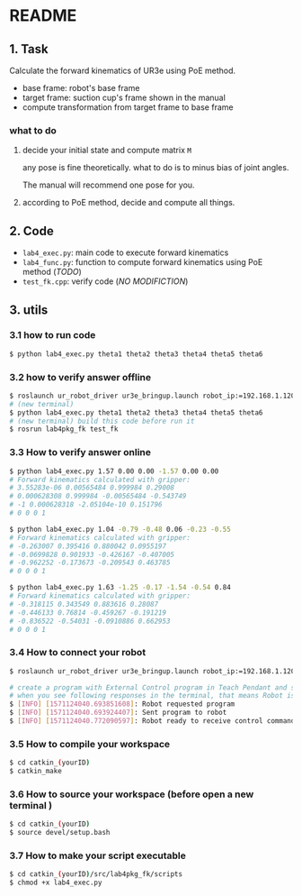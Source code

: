 # README

## 1. Task

Calculate the forward kinematics of UR3e using PoE method.

- base frame: robot's base frame 
- target frame: suction cup's frame shown in the manual
- compute transformation from target frame to base frame

### what to do 

1. decide your initial state and compute matrix `M`

   any pose is fine theoretically. what to do is to minus bias of joint angles.

   The manual will recommend one pose for you.

2. according to PoE method, decide and compute all things.

## 2. Code

- `lab4_exec.py`: main code to execute forward kinematics
- `lab4_func.py`: function to compute forward kinematics using PoE method (*TODO*)
- `test_fk.cpp`: verify code (*NO MODIFICTION*)

## 3. utils

### 3.1 how to run code

```bash
$ python lab4_exec.py theta1 theta2 theta3 theta4 theta5 theta6
```

### 3.2 how to verify answer offline

```bash
$ roslaunch ur_robot_driver ur3e_bringup.launch robot_ip:=192.168.1.120
# (new terminal)
$ python lab4_exec.py theta1 theta2 theta3 theta4 theta5 theta6
# (new terminal) build this code before run it
$ rosrun lab4pkg_fk test_fk
```

### 3.3 How to verify answer online

```bash
$ python lab4_exec.py 1.57 0.00 0.00 -1.57 0.00 0.00
# Forward kinematics calculated with gripper: 
# 3.55283e-06 0.00565484 0.999984 0.29008
# 0.000628308 0.999984 -0.00565484 -0.543749
# -1 0.000628318 -2.05104e-10 0.151796
# 0 0 0 1

$ python lab4_exec.py 1.04 -0.79 -0.48 0.06 -0.23 -0.55
# Forward kinematics calculated with gripper: 
# -0.263007 0.395416 0.880042 0.0955197
# -0.0699828 0.901933 -0.426167 -0.407005
# -0.962252 -0.173673 -0.209543 0.463785
# 0 0 0 1

$ python lab4_exec.py 1.63 -1.25 -0.17 -1.54 -0.54 0.84
# Forward kinematics calculated with gripper: 
# -0.318115 0.343549 0.883616 0.28087
# -0.446133 0.76814 -0.459267 -0.191219
# -0.836522 -0.54031 -0.0910886 0.662953
# 0 0 0 1
```

### 3.4 How to connect your robot

```bash
$ roslaunch ur_robot_driver ur3e_bringup.launch robot_ip:=192.168.1.120

# create a program with External Control program in Teach Pendant and start program after launching the driver.
# when you see following responses in the terminal, that means Robot is ready!
$ [INFO] [1571124040.693851608]: Robot requested program
$ [INFO] [1571124040.693924407]: Sent program to robot
$ [INFO] [1571124040.772090597]: Robot ready to receive control commands.
```

### 3.5 How to compile your workspace

```bash
$ cd catkin_(yourID)
$ catkin_make
```

### 3.6 How to source your workspace (before open a new terminal )

```bash
$ cd catkin_(yourID)
$ source devel/setup.bash
```

### 3.7 How to make your script executable

```bash
$ cd catkin_(yourID)/src/lab4pkg_fk/scripts 
$ chmod +x lab4_exec.py
```
